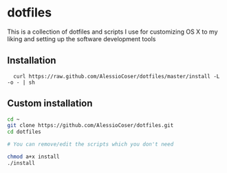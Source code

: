 # dotfiles
This is a collection of dotfiles and scripts I use for customizing OS X to my liking and setting up the software development tools

## Installation
```
  curl https://raw.github.com/AlessioCoser/dotfiles/master/install -L -o - | sh
```

## Custom installation
```sh
cd ~
git clone https://github.com/AlessioCoser/dotfiles.git
cd dotfiles

# You can remove/edit the scripts which you don't need

chmod a+x install
./install
```

